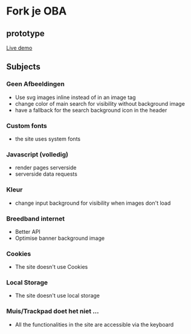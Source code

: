 # Fork je OBA

## prototype
[Live demo](https://dorusth.github.io/project-1-1819/)

## Subjects

### Geen Afbeeldingen
- Use svg images inline instead of in an image tag
- change color of main search for visibility without background image
- have a fallback for the search background icon in the header

### Custom fonts
- the site uses system fonts


### Javascript (volledig)
- render pages serverside
- serverside data requests


### Kleur
- change input background for visibility when images don't load


### Breedband internet
- Better API
- Optimise banner background image


### Cookies
- The site doesn't use Cookies


### Local Storage
- The site doesn't use local storage


### Muis/Trackpad doet het niet …
- All the functionalities in the site are accessible via the keyboard
